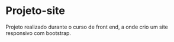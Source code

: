# Projeto-site
 Projeto realizado durante o curso de front end, a onde crio um site responsivo com bootstrap.
